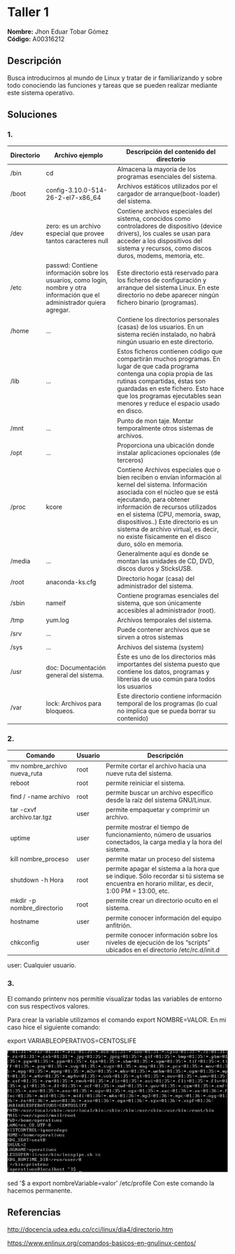 # Taller 1

**Nombre:** Jhon Eduar Tobar Gómez  
**Código:** A00316212

## Descripción

Busca introducirnos al mundo de Linux y tratar de ir familiarizando y sobre todo conociendo las funciones y tareas que se pueden realizar mediante este sistema operativo. 

## Soluciones

### 1.

| Directorio   | Archivo ejemplo | Descripción del contenido del directorio  |
|------|------|------|
|/bin|cd|Almacena la mayoría de los programas esenciales del sistema.|
|/boot|config-3.10.0-514-26-2-el7-x86_64|Archivos estáticos utilizados por el cargador de arranque(boot-loader) del sistema.|
|/dev|zero: es un archivo especial que provee tantos caracteres null| Contiene archivos especiales del sistema, conocidos como controladores de dispositivo (device drivers), los cuales se usan para acceder a los dispositivos del sistema y recursos, como discos duros, modems, memoria, etc.|
|/etc|passwd: Contiene información sobre los usuarios, como login, nombre y otra información que el administrador quiera agregar.|Este directorio está reservado para los ficheros de configuración y arranque del sistema Linux. En este directorio no debe aparecer ningún fichero binario (programas).|
|/home |...|Contiene los directorios personales (casas) de los usuarios. En un sistema recién instalado, no habrá ningún usuario en este directorio.|
|/lib |...|Estos ficheros contienen código que compartirán muchos programas. En lugar de que cada programa contenga una copia propia de las rutinas compartidas, éstas son guardadas en este fichero. Esto hace que los programas ejecutables sean menores y reduce el espacio usado en disco.|
|/mnt |...|Punto de mon taje. Montar temporalmente otros sistemas de archivos.|
|/opt |...|Proporciona una ubicación donde instalar aplicaciones opcionales (de terceros)|
|/proc|kcore|Contiene Archivos especiales que o bien reciben o envían información al kernel del sistema. Información asociada con el núcleo que se está ejecutando, para obtener información de recursos utilizados en el sistema (CPU, memoria, swap, dispositivos..) Este directorio es un sistema de archivo virtual, es decir, no existe físicamente en el disco duro, sólo en memoria.|
|/media|...|Generalmente aquí es donde se montan las unidades de CD, DVD, discos duros y SticksUSB.|
|/root|anaconda-ks.cfg|Directorio hogar (casa) del administrador del sistema.|
|/sbin|nameif|Contiene programas esenciales del sistema, que son únicamente accesibles al administrador (root).|
|/tmp|yum.log|Archivos temporales del sistema.|
|/srv |...|Puede contener archivos que se sirven a otros sistemas|
|/sys |...|Archivos del sistema (system)|
|/usr |doc: Documentación general del sistema.|Éste es uno de los directorios más importantes del sistema puesto que contiene los datos, programas y librerías de uso común para todos los usuarios|
|/var |lock: Archivos para bloqueos.|Este directorio contiene información temporal de los programas (lo cual no implica que se pueda borrar su contenido)|

### 2.

 Comando   | Usuario | Descripción   |
|------|------|------|
| mv nombre_archivo nueva_ruta | root | Permite cortar el archivo hacia una nueve ruta del sistema.|
| reboot | root | permite reiniciar el sistema. |
|find / -name archivo|root|permite buscar un archivo especifico desde la raíz del sistema GNU/Linux.|
|tar -cxvf archivo.tar.tgz|user|permite empaquetar y comprimir un archivo.|
|uptime|user|permite mostrar el tiempo de funcionamiento, número de usuarios conectados, la carga media y  la hora del sistema.|
|kill nombre_proceso|user|permite matar un proceso del sistema|
|shutdown -h Hora|root|permite apagar el sistema a la hora que se indique. Sólo recordar si tú sistema se encuentra en horario militar, es decir, 1:00 PM = 13:00, etc.|
|mkdir -p nombre_directorio|root|permite crear un directorio oculto en el sistema.|
|hostname|user|permite conocer información del equipo anfitrión.|
|chkconfig|user|permite conocer información sobre los niveles de ejecución de los “scripts” ubicados en el directorio /etc/rc.d/init.d|

user: Cualquier usuario.

### 3.

El comando printenv nos permitie visualizar todas las variables de entorno con sus respectivos valores.

Para crear la variable utilizamos el comando export NOMBRE=VALOR. En mi caso hice el siguiente comando:

export VARIABLEOPERATIVOS=CENTOSLIFE

![GitHub Logo2](Variable.PNG)


sed '$ a export nombreVariable=valor' /etc/profile  Con este comando la hacemos permanente.




## Referencias

http://docencia.udea.edu.co/cci/linux/dia4/directorio.htm

https://www.enlinux.org/comandos-basicos-en-gnulinux-centos/

